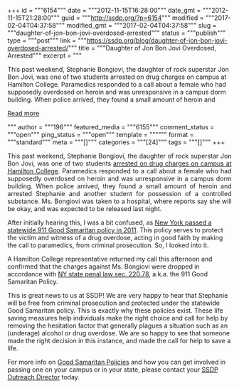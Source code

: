 +++
id = """6154"""
date = """2012-11-15T16:28:00"""
date_gmt = """2012-11-15T21:28:00"""
guid = """http://ssdp.org/?p=6154"""
modified = """2017-02-04T04:37:58"""
modified_gmt = """2017-02-04T04:37:58"""
slug = """daughter-of-jon-bon-jovi-overdosed-arrested"""
status = """publish"""
type = """post"""
link = """https://ssdp.org/blog/daughter-of-jon-bon-jovi-overdosed-arrested/"""
title = """Daughter of Jon Bon Jovi Overdosed, Arrested"""
excerpt = """<p>This past weekend, Stephanie Bongiovi, the daughter of rock superstar Jon Bon Jovi, was one of two students arrested on drug charges on campus at Hamilton College. Paramedics responded to a call about a female who had supposedly overdosed on heroin and was unresponsive in a campus dorm building. When police arrived, they found a small amount of heroin and</p>
<div class="h10"></div>
<p><a class="more-link2 flat" href="https://ssdp.org/blog/daughter-of-jon-bon-jovi-overdosed-arrested/">Read more</a></p>
"""
author = """196"""
featured_media = """6155"""
comment_status = """open"""
ping_status = """open"""
template = """"""
format = """standard"""
meta = """[]"""
categories = """[24]"""
tags = """[]"""
+++
<p style="text-align: justify;">This past weekend, Stephanie Bongiovi, the daughter of rock superstar Jon Bon Jovi, was one of two students <a href="http://www.wktv.com/news/local/Daughter-of-Bon-Jovi-among-two-Hamilton-College-students-arrested-after-heroin-overdose-179311241.html">arrested on drug charges on campus at Hamilton College</a>. Paramedics responded to a call about a female who had supposedly overdosed on heroin and was unresponsive in a campus dorm building. When police arrived, they found a small amount of heroin and arrested Stephanie and another student for possession of a controlled substance. Ms. Bongiovi was taken to a hospital, where reports say she will be okay, and was expected to be released last night.



After initially hearing this, I was a bit confused, as <a href="http://ssdp.org/news/blog/ny-911-sa/">New York passed a statewide 911 Good Samaritan policy in 2011</a>. This policy serves to protect the victim and witness of a drug overdose, acting in good faith by making the call to paramedics, from criminal prosecution. So, I looked into it.



A Hamilton College representative returned my call this afternoon and confirmed that the charges against Ms. Bongiovi were dropped in accordance with <a href="http://www.lawserver.com/law/state/new-york/ny-laws/ny_penal_law_220-78">NY state penal law sec. 220.78</a>, a.k.a. the 911 Good Samaritan Policy.



This is great news to us at SSDP! We are very happy to hear that Stephanie will be free from criminal prosecution and protected under the statewide Good Samaritan policy. This is exactly why these policies exist. These life saving measures help individuals make the right choice and call for help by removing the hesitation factor that generally plagues a situation such as an (underage) alcohol or drug overdose. We are so happy to see that someone made the right decision in this instance, and made the call for help to save a life.



For more info on <a href="http://ssdp.org/issues/call-911-good-samaritan-policies/">Good Samaritan Policies</a> and how you can get involved in passing one on your campus or in your state, please contact your <a href="http://ssdp.org/about/staff/">SSDP Outreach Director</a> today.</p>
